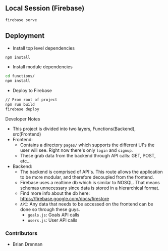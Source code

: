 

## Local Session (Firebase)
```bash
firebase serve
```

## Deployment
- Install top level dependencies
```bash
npm install
```
- Install module dependencies
```bash
cd functions/
npm install
```
- Deploy to Firebase
```bash
// From root of project
npm run build
firebase deploy
```

Developer Notes
- This project is divided into two layers, Functions(Backend), src(Frontend)
- Frontend:
    - Contains a directory `pages/` which supports the different UI's the user will see. Right now there's only `login` and `signup`. 
    - These grab data from the backend through API calls: GET, POST, etc... 
- Backend:
    - The backend is comprised of API's. This route allows the application to be more modular, and therefore decoupled from the frontend. 
    - Firebase uses a realtime db which is similar to NOSQL. That means schemas unnecessary since data is stored in a hierarchical format.
    - Find more info about the db here: https://firebase.google.com/docs/firestore
    - `API`: Any data that needs to be accessed on the frontend can be done so through these guys. 
        - `goals.js`: Goals API calls 
        - `users.js`: User API calls 


### Contributors
- Brian Drennan
